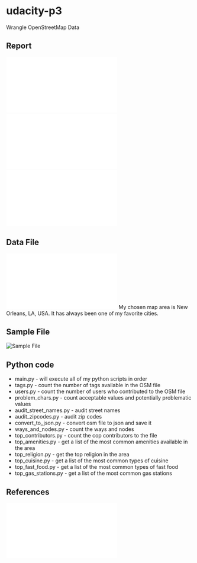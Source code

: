 # udacity-p3
Wrangle OpenStreetMap Data

## Report
![Python Notebook HTML](/Wrangle+OpenStreetMap+Data.html)
![Improvements](/Improvements.pdf)
![Anticipated Issues](/Anticipated_Issues.pdf)

## Data File
![New Orleans OSM](/map_file_link.txt)
My chosen map area is New Orleans, LA, USA.  It has always been one of my favorite cities.

## Sample File
![Sample File](/map/sample.osm)

## Python code
- main.py - will execute all of my python scripts in order
- tags.py - count the number of tags available in the OSM file
- users.py - count the number of users who contributed to the OSM file
- problem_chars.py - count acceptable values and potentially problematic values
- audit_street_names.py - audit street names
- audit_zipcodes.py - audit zip codes
- convert_to_json.py - convert osm file to json and save it
- ways_and_nodes.py - count the ways and nodes
- top_contributors.py - count the cop contributors to the file
- top_amenities.py - get a list of the most common amenities available in the area
- top_religion.py - get the top religion in the area
- top_cuisine.py - get a list of the most common types of cuisine
- top_fast_food.py - get a list of the most common types of fast food
- top_gas_stations.py - get a list of the most common gas stations

## References
![References](/references.txt)
